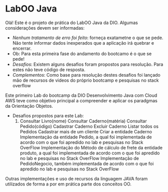 # LabOO Java

Olá! Este é o projeto de prática do LabOO Java da DIO. Algumas considerações devem ser informadas:

* _Nenhum tratamento de erro foi feito_: forneça exatametne o que se pede. Não tente informar dados inexperados que a aplicação irá quebrar e encerrar.
* Ob: Para esta primeira fase do andamento do bootcamo é o que se pede!
* _Desafios_: Existem alguns desafios foram propostos para resolução. Para estes não teve código de resposta.
* _Complementos_: Como base para resolução destes desafios foi lançado mão de recursos de videos do próprio bootcamp e pesquisas no stack overflow 

Este primeiro Lab do bootcamp da DIO Desenvolvimento Java com Cloud AWS teve como objetivo principal a compreender e aplicar os paradgmas da Orientação Objetos.

 * Desafios propostos para este Lab:
   1. Consultar Livro(nome)
   Consultar Caderno(matéria)
   Consultar Pedido(código)
   Cadastrar Caderno
   Excluir Caderno
   Listar todos os Pedidos
   Cadastrar mais de um cliente
   Criar a entidade Caderno 
   Implementação da entidade Pedido, a qual foi implementada de acordo com o que foi apredido no lab e pesquisas no Stack OverFlow
   Implementação do Método de cálculo de frete da entidade produto, a qual foi implementada de acordo com o que foi apredido no lab e pesquisas no Stack OverFlow
   Implementação de PedidoNegocio, também implementada de acordo com o que foi apredido no lab e pesquisas no Stack OverFlow
   
  Outras implementações e uso de recursos da linguagem JAVA foram utilizados de forma a por em prática parte dos conceitos OO.    
